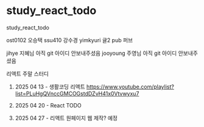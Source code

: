 # study_react_todo

study_react_todo

ost0102 오승택
ssu410 강수경
yimkyuri 귤2
pub 퍼브

jihye 지혜님 아직 git 아이디 안보내주셨음
jooyoung 주영님 아직 git 아이디 안보내주셨음

리액트 주말 스터디

1. 2025 04 13 - 생활코딩 리액트
   https://www.youtube.com/playlist?list=PLuHgQVnccGMCOGstdDZvH41x0Vtvwyxu7

2. 2025 04 20 - React TODO

3. 2025 04 27 - 리액트 원페이지 웹 제작? 예정
